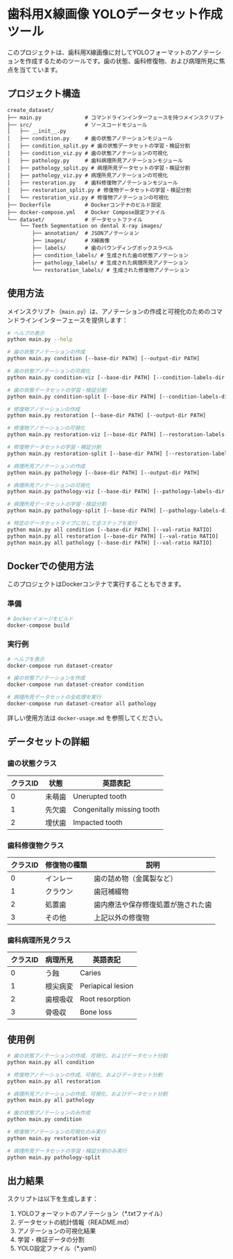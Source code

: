 # 歯科用X線画像 YOLOデータセット作成ツール

このプロジェクトは、歯科用X線画像に対してYOLOフォーマットのアノテーションを作成するためのツールです。歯の状態、歯科修復物、および病理所見に焦点を当てています。

## プロジェクト構造

```
create_dataset/
├── main.py              # コマンドラインインターフェースを持つメインスクリプト
├── src/                 # ソースコードモジュール
│   ├── __init__.py
│   ├── condition.py     # 歯の状態アノテーションモジュール
│   ├── condition_split.py # 歯の状態データセットの学習・検証分割
│   ├── condition_viz.py # 歯の状態アノテーションの可視化
│   ├── pathology.py     # 歯科病理所見アノテーションモジュール
│   ├── pathology_split.py # 病理所見データセットの学習・検証分割
│   ├── pathology_viz.py # 病理所見アノテーションの可視化
│   ├── restoration.py   # 歯科修復物アノテーションモジュール
│   ├── restoration_split.py # 修復物データセットの学習・検証分割
│   └── restoration_viz.py # 修復物アノテーションの可視化
├── Dockerfile           # Dockerコンテナのビルド設定
├── docker-compose.yml   # Docker Compose設定ファイル
└── dataset/             # データセットファイル
    └── Teeth Segmentation on dental X-ray images/
        ├── annotation/  # JSONアノテーション
        ├── images/      # X線画像
        ├── labels/      # 歯のバウンディングボックスラベル
        ├── condition_labels/ # 生成された歯の状態アノテーション
        ├── pathology_labels/ # 生成された病理所見アノテーション
        └── restoration_labels/ # 生成された修復物アノテーション
```

## 使用方法

メインスクリプト（`main.py`）は、アノテーションの作成と可視化のためのコマンドラインインターフェースを提供します：

```bash
# ヘルプの表示
python main.py --help

# 歯の状態アノテーションの作成
python main.py condition [--base-dir PATH] [--output-dir PATH]

# 歯の状態アノテーションの可視化
python main.py condition-viz [--base-dir PATH] [--condition-labels-dir PATH] [--images-dir PATH] [--labels-dir PATH] [--output-dir PATH]

# 歯の状態データセットの学習・検証分割
python main.py condition-split [--base-dir PATH] [--condition-labels-dir PATH] [--images-dir PATH] [--val-ratio RATIO]

# 修復物アノテーションの作成
python main.py restoration [--base-dir PATH] [--output-dir PATH]

# 修復物アノテーションの可視化
python main.py restoration-viz [--base-dir PATH] [--restoration-labels-dir PATH] [--images-dir PATH] [--labels-dir PATH] [--output-dir PATH]

# 修復物データセットの学習・検証分割
python main.py restoration-split [--base-dir PATH] [--restoration-labels-dir PATH] [--images-dir PATH] [--val-ratio RATIO]

# 病理所見アノテーションの作成
python main.py pathology [--base-dir PATH] [--output-dir PATH]

# 病理所見アノテーションの可視化
python main.py pathology-viz [--base-dir PATH] [--pathology-labels-dir PATH] [--images-dir PATH] [--labels-dir PATH] [--output-dir PATH]

# 病理所見データセットの学習・検証分割
python main.py pathology-split [--base-dir PATH] [--pathology-labels-dir PATH] [--images-dir PATH] [--val-ratio RATIO]

# 特定のデータセットタイプに対して全ステップを実行
python main.py all condition [--base-dir PATH] [--val-ratio RATIO]
python main.py all restoration [--base-dir PATH] [--val-ratio RATIO]
python main.py all pathology [--base-dir PATH] [--val-ratio RATIO]
```

## Dockerでの使用方法

このプロジェクトはDockerコンテナで実行することもできます。

### 準備

```bash
# Dockerイメージをビルド
docker-compose build
```

### 実行例

```bash
# ヘルプを表示
docker-compose run dataset-creator

# 歯の状態アノテーションを作成
docker-compose run dataset-creator condition

# 病理所見データセットの全処理を実行
docker-compose run dataset-creator all pathology
```

詳しい使用方法は `docker-usage.md` を参照してください。

## データセットの詳細

### 歯の状態クラス

| クラスID | 状態 | 英語表記 |
|----------|------|----------|
| 0 | 未萌歯 | Unerupted tooth |
| 1 | 先欠歯 | Congenitally missing tooth |
| 2 | 埋伏歯 | Impacted tooth |

### 歯科修復物クラス

| クラスID | 修復物の種類 | 説明 |
|----------|------------|------|
| 0 | インレー | 歯の詰め物（金属製など） |
| 1 | クラウン | 歯冠補綴物 |
| 2 | 処置歯 | 歯内療法や保存修復処置が施された歯 |
| 3 | その他 | 上記以外の修復物 |

### 歯科病理所見クラス

| クラスID | 病理所見 | 英語表記 |
|----------|---------|----------|
| 0 | う蝕 | Caries |
| 1 | 根尖病変 | Periapical lesion |
| 2 | 歯根吸収 | Root resorption |
| 3 | 骨吸収 | Bone loss |

## 使用例

```bash
# 歯の状態アノテーションの作成、可視化、およびデータセット分割
python main.py all condition

# 修復物アノテーションの作成、可視化、およびデータセット分割
python main.py all restoration

# 病理所見アノテーションの作成、可視化、およびデータセット分割
python main.py all pathology

# 歯の状態アノテーションのみ作成
python main.py condition

# 修復物アノテーションの可視化のみ実行
python main.py restoration-viz

# 病理所見データセットの学習・検証分割のみ実行
python main.py pathology-split
```

## 出力結果

スクリプトは以下を生成します：

1. YOLOフォーマットのアノテーション（*.txtファイル）
2. データセットの統計情報（README.md）
3. アノテーションの可視化結果
4. 学習・検証データの分割
5. YOLO設定ファイル（*.yaml） 